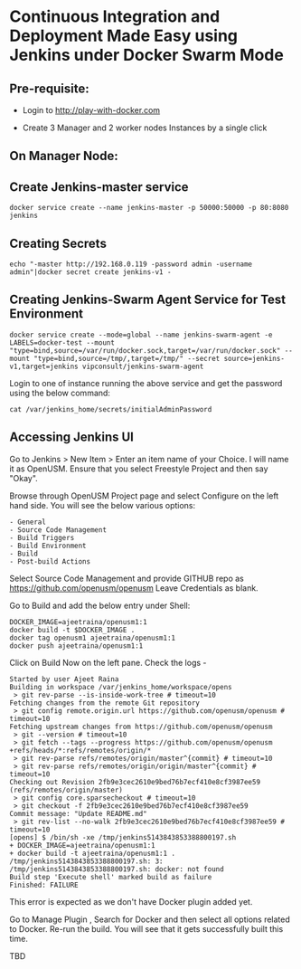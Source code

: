 # Continuous Integration and Deployment Made Easy using Jenkins under Docker Swarm Mode

## Pre-requisite:

- Login to http://play-with-docker.com

- Create 3 Manager and 2 worker nodes Instances by a single click

## On Manager Node:

## Create Jenkins-master service

```
docker service create --name jenkins-master -p 50000:50000 -p 80:8080 jenkins
```

## Creating Secrets

```
echo "-master http://192.168.0.119 -password admin -username admin"|docker secret create jenkins-v1 -
```

## Creating Jenkins-Swarm Agent Service for Test Environment

```
docker service create --mode=global --name jenkins-swarm-agent -e LABELS=docker-test --mount "type=bind,source=/var/run/docker.sock,target=/var/run/docker.sock" --mount "type=bind,source=/tmp/,target=/tmp/" --secret source=jenkins-v1,target=jenkins vipconsult/jenkins-swarm-agent
```

Login to one of instance running the above service and get the password using the below command:

```
cat /var/jenkins_home/secrets/initialAdminPassword
```

## Accessing Jenkins UI

Go to Jenkins > New Item > Enter an item name of your Choice. I will name it as OpenUSM.
Ensure that you select Freestyle Project and then say "Okay".

Browse through OpenUSM Project page and select Configure on the left hand side. You will see the below various options:

```
- General
- Source Code Management
- Build Triggers
- Build Environment
- Build
- Post-build Actions
```

Select Source Code Management and provide GITHUB repo as https://github.com/openusm/openusm
Leave Credentials as blank.

Go to Build and add the below entry under Shell:

```
DOCKER_IMAGE=ajeetraina/openusm1:1
docker build -t $DOCKER_IMAGE .
docker tag openusm1 ajeetraina/openusm1:1
docker push ajeetraina/openusm1:1
```

Click on Build Now on the left pane. Check the logs -

```
Started by user Ajeet Raina
Building in workspace /var/jenkins_home/workspace/opens
 > git rev-parse --is-inside-work-tree # timeout=10
Fetching changes from the remote Git repository
 > git config remote.origin.url https://github.com/openusm/openusm # timeout=10
Fetching upstream changes from https://github.com/openusm/openusm
 > git --version # timeout=10
 > git fetch --tags --progress https://github.com/openusm/openusm +refs/heads/*:refs/remotes/origin/*
 > git rev-parse refs/remotes/origin/master^{commit} # timeout=10
 > git rev-parse refs/remotes/origin/origin/master^{commit} # timeout=10
Checking out Revision 2fb9e3cec2610e9bed76b7ecf410e8cf3987ee59 (refs/remotes/origin/master)
 > git config core.sparsecheckout # timeout=10
 > git checkout -f 2fb9e3cec2610e9bed76b7ecf410e8cf3987ee59
Commit message: "Update README.md"
 > git rev-list --no-walk 2fb9e3cec2610e9bed76b7ecf410e8cf3987ee59 # timeout=10
[opens] $ /bin/sh -xe /tmp/jenkins5143843853388800197.sh
+ DOCKER_IMAGE=ajeetraina/openusm1:1
+ docker build -t ajeetraina/openusm1:1 .
/tmp/jenkins5143843853388800197.sh: 3: /tmp/jenkins5143843853388800197.sh: docker: not found
Build step 'Execute shell' marked build as failure
Finished: FAILURE
```

This error is expected as we don't have Docker plugin added yet.

Go to Manage Plugin , Search for Docker and then select all options related to Docker.
Re-run the build. You will see that it gets successfully built this time.

TBD

